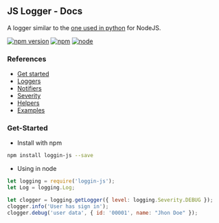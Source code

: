 ## JS Logger - Docs
A logger similar to the [one used in python](https://docs.python.org/2/library/logging.html) for NodeJS.

[![npm version](https://badge.fury.io/js/loggin-js.svg)](https://badge.fury.io/js/loggin-js)
[![npm](https://img.shields.io/npm/dw/localeval.svg)](https://www.npmjs.com/package/loggin-js)
[![node](https://img.shields.io/node/v/passport.svg)](https://www.npmjs.com/package/loggin-js)

### References
* [Get started](#Get-Started)
* [Loggers](/docs/Logger.md)
* [Notifiers](/docs/Notifier.md)
* [Severity](/docs/Severity.md)
* [Helpers](/docs/Helper.md)
* [Examples](/examples)


### Get-Started
* Install with npm
```bash
npm install loggin-js --save
```

* Using in node
```js
let logging = require('loggin-js');
let Log = logging.Log;

let clogger = logging.getLogger({ level: logging.Severity.DEBUG });
clogger.info('User has sign in');
clogger.debug('user data', { id: '00001', name: "Jhon Doe" });
```

<!-- ### Loggers
#### ConsoleLogger
Logs to the console.
* Extends from [Logger](#Logger)

#### FileLogger
Logs to one or more files, depending on configuration.
* Extends from [Logger](#Logger)

#### RemoteLogger
Logs to some remote service.
* Extends from [Logger](#Logger)

#### Logger
* .log(message: `string`, data: `any`, severity: [`Severity`](#Severity), channel: `string`)
* .debug(message: `string`, data: `any`, channel: `string`) | Severity.DEBUG
* .warning(message: `string`, data: `any`, channel: `string`) | Severity.WARNING
* .alert(message: `string`, data: `any`, channel: `string`) | Severity.ALERT
* .emergency(message: `string`, data: `any`, channel: `string`) | Severity.EMERGENCY
* .error(message: `string`, data: `any`, channel: `string`) | Severity.ERROR
* .info(message: `string`, data: `any`, channel: `string`) | Severity.INFO -->
